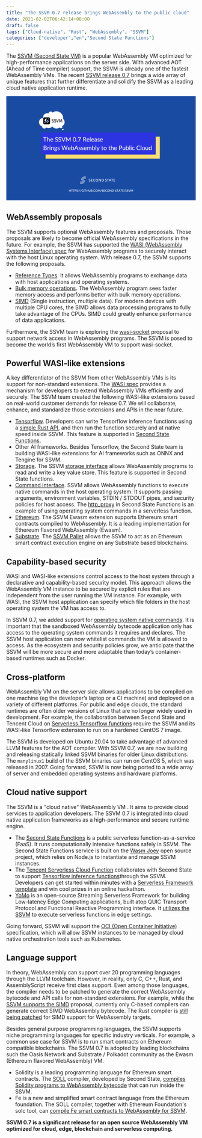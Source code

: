 ```yaml
---
title: "The SSVM 0.7 release brings WebAssembly to the public cloud"
date: 2021-02-02T06:42:14+08:00
draft: false
tags: ["Cloud-native", "Rust", "WebAssembly", "SSVM"]
categories: ["developer","en","Second State Functions"]
---
```


The [SSVM (Second State VM)](https://www.secondstate.io/ssvm/) is a popular WebAssembly VM optimized for high-performance applications on the server side. With advanced AOT (Ahead of Time compiler) support, the SSVM is already one of the fastest WebAssembly VMs. The recent [SSVM release 0.7](https://github.com/second-state/SSVM/releases/tag/0.7.3) brings a wide array of unique features that further differentiate and solidify the SSVM as a leading cloud native application runtime. 

![SSVM 0.7 release](/images/20210201-ssvm-0-7-release.png)


## WebAssembly proposals 

The SSVM supports optional WebAssembly features and proposals. Those proposals are likely to become official WebAssembly specifications in the future. For example, the SSVM has supported the [WASI (WebAssembly Systems Interface) spec](https://github.com/WebAssembly/WASI) for WebAssembly programs to securely interact with the host Linux operating system. With release 0.7, the SSVM supports the following proposals. 

* [Reference Types](https://webassembly.github.io/reference-types/core/). It allows WebAssembly programs to exchange data with host applications and operating systems.
* [Bulk memory operations](https://github.com/WebAssembly/bulk-memory-operations/blob/master/proposals/bulk-memory-operations/Overview.md). The WebAssembly program sees faster memory access and performs better with bulk memory operations.
* [SIMD](https://github.com/second-state/SSVM/blob/master/doc/simd.md) (Single instruction, multiple data). For modern devices with multiple CPU cores, the SIMD allows data processing programs to fully take advantage of the CPUs. SIMD could greatly enhance performance of data applications.

Furthermore, the SSVM team is exploring the [wasi-socket](https://github.com/WebAssembly/WASI/pull/312) proposal to support network access in WebAssembly programs. The SSVM is posed to become the world’s first WebAssembly VM to support wasi-socket. 


## Powerful WASI-like extensions 

A key differentiator of the SSVM from other WebAssembly VMs is its support for non-standard extensions. The [WASI spec](https://github.com/WebAssembly/WASI) provides a mechanism for developers to extend WebAssembly VMs efficiently and securely. The SSVM team created the following WASI-like extensions based on real-world customer demands for release 0.7. We will collaborate, enhance, and standardize those extensions and APIs in the near future. 

* [Tensorflow](https://github.com/second-state/ssvm-tensorflow). Developers can write Tensorflow inference functions using a [simple Rust API](https://crates.io/crates/ssvm_tensorflow_interface), and then run the function securely and at native speed inside SSVM. This feature is supported in [Second State Functions](https://www.secondstate.io/faas/).
* Other AI frameworks. Besides Tensorflow, the Second State team is building WASI-like extensions for AI frameworks such as ONNX and Tengine for SSVM.
* [Storage](https://github.com/second-state/ssvm-storage). The SSVM [storage interface](https://github.com/second-state/rust_native_storage_library) allows WebAssembly programs to read and write a key value store. This feature is supported in Second State functions.
* [Command interface](https://github.com/second-state/ssvm_process_interface). SSVM allows WebAssembly functions to execute native commands in the host operating system. It supports passing arguments, environment variables, STDIN / STDOUT pipes, and security policies for host access. The [http_proxy](https://www.secondstate.io/articles/internet-of-functions-http-proxy/) in Second State Functions is an example of using operating system commands in a serverless function.
* [Ethereum](https://github.com/second-state/ssvm-evmc). The SSVM Ewasm extension supports Ethereum smart contracts compiled to WebAssembly. It is a leading implementation for Ethereum flavored WebAssembly (Ewasm).
* [Substrate](https://github.com/second-state/substrate-ssvm-node). The [SSVM Pallet](https://github.com/second-state/pallet-ssvm) allows the SSVM to act as an Ethereum smart contract execution engine on any Substrate based blockchains.



## Capability-based security 

WASI and WASI-like extensions control access to the host system through a declarative and capability-based security model. This approach allows the WebAssembly VM instance to be secured by explicit rules that are independent from the user running the VM instance. For example, with WASI, the SSVM host application can specify which file folders in the host operating system the VM has access to. 

In SSVM 0.7, we added support for [operating system native commands](https://www.secondstate.io/articles/command-process/). It is important that the sandboxed WebAssembly bytecode application only has access to the operating system commands it requires and declares. The SSVM host application can now whitelist commands the VM is allowed to access. As the ecosystem and security policies grow, we anticipate that the SSVM will be more secure and more adaptable than today’s container-based runtimes such as Docker. 


## Cross-platform 

WebAssembly VM on the server side allows applications to be compiled on one machine (eg the developer’s laptop or a CI machine) and deployed on a variety of different platforms. For public and edge clouds, the standard runtimes are often older versions of Linux that are no longer widely used in development. For example, the collaboration between Second State and Tencent Cloud on [Serverless Tensorflow functions](https://github.com/second-state/tencent-tensorflow-scf) require the SSVM and its WASI-like Tensorflow extension to run on a hardened CentOS 7 image. 

The SSVM is developed on Ubuntu 20.04 to take advantage of advanced LLVM features for the AOT compiler. With SSVM 0.7, we are now building and releasing statically linked SSVM binaries for older Linux distributions. The `manylinux1` build of the SSVM binaries can run on CentOS 5, which was released in 2007. Going forward, SSVM is now being ported to a wide array of server and embedded operating systems and hardware platforms. 


## Cloud native support 

The SSVM is a "cloud native" WebAssembly VM . It aims to provide cloud services to application developers. The SSVM 0.7 is integrated into cloud native application frameworks as a high-performance and secure runtime engine. 


* The [Second State Functions](https://www.secondstate.io/faas/) is a public serverless function-as-a-service (FaaS). It runs computationally intensive functions safely in SSVM. The Second State Functions service is built on the [Wasm Joey](https://github.com/second-state/wasm-joey) open source project, which relies on Node.js to instantiate and manage SSVM instances.
* The [Tencent Serverless Cloud Function](https://intl.cloud.tencent.com/product/scf) collaborates with Second State to support [Tensorflow inference functions](https://www.secondstate.io/articles/wasi-tensorflow/)through the SSVM. Developers can get started within minutes with a [Serverless Framework template](https://github.com/second-state/tencent-tensorflow-scf) and win cool prizes in an online hackathon.
* [YoMo](https://github.com/yomorun/yomo) is an open-source Streaming Serverless Framework for building Low-latency Edge Computing applications, built atop QUIC Transport Protocol and Functional Reactive Programming interface. It [utilizes the SSVM](https://github.com/yomorun/yomo-flow-ssvm-example) to execute serverless functions in edge settings.


Going forward, SSVM will support the [OCI (Open Container Initiative)](https://opencontainers.org/) specification, which will allow SSVM instances to be managed by cloud native orchestration tools such as Kubernetes. 


## Language support 

In theory, WebAssembly can support over 20 programming languages through the LLVM toolchain. However, in reality, only C, C++, Rust, and AssemblyScript receive first class support. Even among those languages, the compiler needs to be patched to generate the correct WebAssembly bytecode and API calls for non-standard extensions. For example, while the [SSVM supports the SIMD](https://github.com/second-state/SSVM/blob/master/doc/simd.md) proposal, currently only C-based compilers can generate correct SIMD WebAssembly bytecode. The Rust compiler is [still being patched](https://github.com/rust-lang/stdarch/pull/874/files) for SIMD support for WebAssembly targets. 

Besides general purpose programming languages, the SSVM supports niche programming languages for specific industry verticals. For example, a common use case for SSVM is to run smart contracts on Ethereum compatible blockchains. The SSVM 0.7 is adopted by leading blockchains such the Oasis Network and Substrate / Polkadot community as the Ewasm (Ethereum flavored WebAssembly) VM. 


* Solidity is a leading programming language for Ethereum smart contracts. The [SOLL](https://github.com/second-state/SOLL) compiler, developed by Second State, [compiles Solidity programs to WebAssembly bytecode](https://github.com/second-state/SOLL/blob/master/doc/guides/FeatureGuideForSolidity.md) that can run inside the SSVM.
* Fe is a new and simplified smart contract language from the Ethereum foundation. The SOLL compiler, together with Ethereum Foundation's solc tool, can [compile Fe smart contracts to WebAssembly for SSVM](https://github.com/second-state/rust-ssvm/blob/master/examples/fe-readme.md).


**SSVM 0.7 is a significant release for an open source WebAssembly VM optimized for cloud, edge, blockchain and serverless computing.** 






